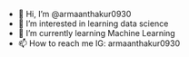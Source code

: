 - 👋 Hi, I’m @armaanthakur0930
- 👀 I’m interested in learning data science 
- 🌱 I’m currently learning Machine Learning
- 📫 How to reach me IG: armaanthakur0930

<!---
armaanthakur0930/armaanthakur0930 is a ✨ special ✨ repository because its `README.md` (this file) appears on your GitHub profile.
You can click the Preview link to take a look at your changes.
--->
